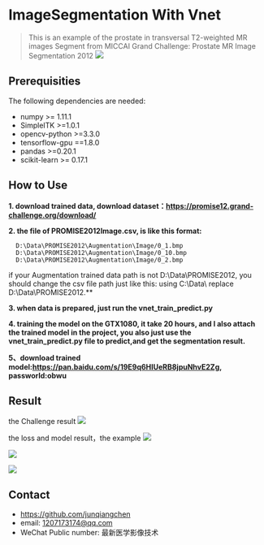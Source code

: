 # ImageSegmentation With Vnet
> This is an example of the prostate in transversal T2-weighted MR images Segment from MICCAI Grand Challenge: Prostate MR Image Segmentation 2012
![](promise12_header.png)

## Prerequisities
The following dependencies are needed:
- numpy >= 1.11.1
- SimpleITK >=1.0.1
- opencv-python >=3.3.0
- tensorflow-gpu ==1.8.0
- pandas >=0.20.1
- scikit-learn >= 0.17.1

## How to Use

**1. download trained data, download dataset：https://promise12.grand-challenge.org/download/**

**2. the file of PROMISE2012Image.csv, is like this format:**
```  
  D:\Data\PROMISE2012\Augmentation\Image/0_1.bmp
  D:\Data\PROMISE2012\Augmentation\Image/0_10.bmp
  D:\Data\PROMISE2012\Augmentation\Image/0_2.bmp
```
if your Augmentation trained data path is not D:\Data\PROMISE2012\, you should change the csv file path just like this: using C:\Data\ replace D:\Data\PROMISE2012\.**

**3. when data is prepared, just run the vnet_train_predict.py**

**4. training the model on the GTX1080, it take 20 hours, and I also attach the trained model in the project, you also just use the vnet_train_predict.py file to predict,and get the segmentation result.**

**5、download trained model:https://pan.baidu.com/s/19E9q6HIUeRB8jpuNhvE2Zg, passworld:obwu**

## Result

the Challenge result
![](leadboard9.PNG)

the loss and model result，the example
![](loss.PNG)

![](vnet.PNG)

![](result.PNG)

## Contact
* https://github.com/junqiangchen
* email: 1207173174@qq.com
* WeChat Public number: 最新医学影像技术
